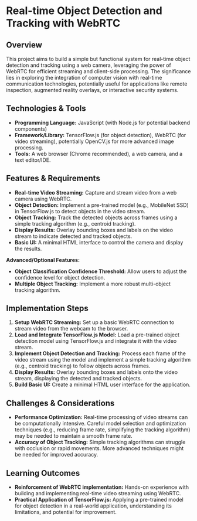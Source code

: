 # Real-time Object Detection and Tracking with WebRTC

## Overview
This project aims to build a simple but functional system for real-time object detection and tracking using a web camera, leveraging the power of WebRTC for efficient streaming and client-side processing.  The significance lies in exploring the integration of computer vision with real-time communication technologies, potentially useful for applications like remote inspection, augmented reality overlays, or interactive security systems.


## Technologies & Tools
- **Programming Language:** JavaScript (with Node.js for potential backend components)
- **Framework/Library:** TensorFlow.js (for object detection), WebRTC (for video streaming), potentially OpenCV.js for more advanced image processing.
- **Tools:** A web browser (Chrome recommended), a web camera, and a text editor/IDE.


## Features & Requirements
- **Real-time Video Streaming:**  Capture and stream video from a web camera using WebRTC.
- **Object Detection:** Implement a pre-trained model (e.g., MobileNet SSD) in TensorFlow.js to detect objects in the video stream.
- **Object Tracking:** Track the detected objects across frames using a simple tracking algorithm (e.g., centroid tracking).
- **Display Results:** Overlay bounding boxes and labels on the video stream to indicate detected and tracked objects.
- **Basic UI:** A minimal HTML interface to control the camera and display the results.

**Advanced/Optional Features:**
- **Object Classification Confidence Threshold:** Allow users to adjust the confidence level for object detection.
- **Multiple Object Tracking:** Implement a more robust multi-object tracking algorithm.


## Implementation Steps
1. **Setup WebRTC Streaming:**  Set up a basic WebRTC connection to stream video from the webcam to the browser.
2. **Load and Integrate TensorFlow.js Model:** Load a pre-trained object detection model using TensorFlow.js and integrate it with the video stream.
3. **Implement Object Detection and Tracking:** Process each frame of the video stream using the model and implement a simple tracking algorithm (e.g., centroid tracking) to follow objects across frames.
4. **Display Results:** Overlay bounding boxes and labels onto the video stream, displaying the detected and tracked objects.
5. **Build Basic UI:** Create a minimal HTML user interface for the application.


## Challenges & Considerations
- **Performance Optimization:**  Real-time processing of video streams can be computationally intensive.  Careful model selection and optimization techniques (e.g., reducing frame rate, simplifying the tracking algorithm) may be needed to maintain a smooth frame rate.
- **Accuracy of Object Tracking:**  Simple tracking algorithms can struggle with occlusion or rapid movements.  More advanced techniques might be needed for improved accuracy.


## Learning Outcomes
- **Reinforcement of WebRTC implementation:**  Hands-on experience with building and implementing real-time video streaming using WebRTC.
- **Practical Application of TensorFlow.js:**  Applying a pre-trained model for object detection in a real-world application, understanding its limitations, and potential for improvement.


